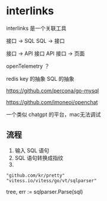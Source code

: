 # interlinks

interlinks 是一个关联工具

接口 -> SQL
SQL -> 接口

接口 -> API 接口
API 接口 -> 页面

openTelemetry ？

redis key 的抽象
SQL 的抽象

https://github.com/percona/go-mysql

https://github.com/imoneoi/openchat

一个类似 chatgpt 的平台，mac无法调试

## 流程

1. 输入 SQL 语句
2. SQL 语句转换成指纹
3. 




	"github.com/kr/pretty"
	"vitess.io/vitess/go/vt/sqlparser"

tree, err := sqlparser.Parse(sql)